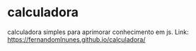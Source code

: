 # calculadora
calculadora simples para aprimorar conhecimento em js. Link: https://fernandomlnunes.github.io/calculadora/
